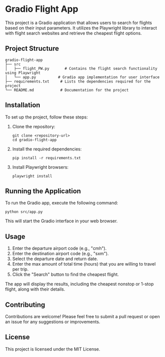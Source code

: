 # Gradio Flight App

This project is a Gradio application that allows users to search for flights based on their input parameters. It utilizes the Playwright library to interact with flight search websites and retrieve the cheapest flight options.

## Project Structure

```
gradio-flight-app
├── src
│   ├── flight_PW.py       # Contains the flight search functionality using Playwright
│   └── app.py          # Gradio app implementation for user interface
├── requirements.txt     # Lists the dependencies required for the project
└── README.md            # Documentation for the project
```

## Installation

To set up the project, follow these steps:

1. Clone the repository:
   ```
   git clone <repository-url>
   cd gradio-flight-app
   ```

2. Install the required dependencies:
   ```
   pip install -r requirements.txt
   ```

3. Install Playwright browsers:
   ```
   playwright install
   ```

## Running the Application

To run the Gradio app, execute the following command:

```
python src/app.py
```

This will start the Gradio interface in your web browser.

## Usage

1. Enter the departure airport code (e.g., "cmh").
2. Enter the destination airport code (e.g., "sxm").
3. Select the departure date and return date.
4. Enter the max amount of total time (hours) that you are willing to travel per trip.  
5. Click the "Search" button to find the cheapest flight.

The app will display the results, including the cheapest nonstop or 1-stop flight, along with their details.

## Contributing

Contributions are welcome! Please feel free to submit a pull request or open an issue for any suggestions or improvements.

## License

This project is licensed under the MIT License.
